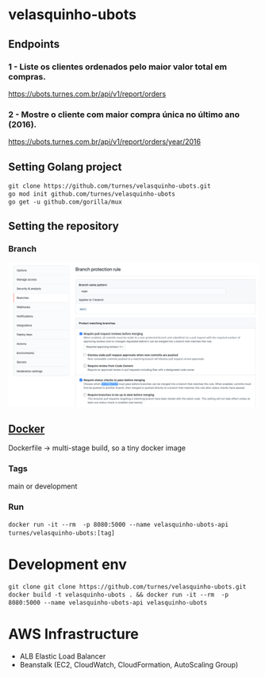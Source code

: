 # velasquinho-ubots

## Endpoints
### 1 - Liste os clientes ordenados pelo maior valor total em compras.
https://ubots.turnes.com.br/api/v1/report/orders

### 2 - Mostre o cliente com maior compra única no último ano (2016).
https://ubots.turnes.com.br/api/v1/report/orders/year/2016


## Setting Golang project

```
git clone https://github.com/turnes/velasquinho-ubots.git
go mod init github.com/turnes/velasquinho-ubots
go get -u github.com/gorilla/mux 
```

## Setting the repository
### Branch
![Alt text](images/settingsbranch.png?raw=true "Main branch")

## [Docker](https://hub.docker.com/repository/docker/turnes/velasquinho-ubots)
Dockerfile -> multi-stage build, so a tiny docker image
### Tags  
main or development 
### Run
`docker run -it --rm  -p 8080:5000 --name velasquinho-ubots-api turnes/velasquinho-ubots:[tag]`


# Development env
```
git clone git clone https://github.com/turnes/velasquinho-ubots.git
docker build -t velasquinho-ubots . && docker run -it --rm  -p 8080:5000 --name velasquinho-ubots-api velasquinho-ubots
```

# AWS Infrastructure

- ALB Elastic Load Balancer
- Beanstalk (EC2, CloudWatch, CloudFormation, AutoScaling Group)




